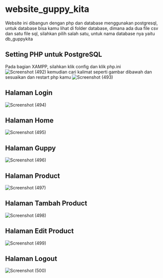 # website_guppy_kita

Website ini dibangun dengan php dan database menggunakan postgresql, untuk database bisa kamu lihat di folder database, dimana ada dua file csv dan satu file sql, silahkan pilih salah satu, untuk nama database nya yaitu db_guppykita

## Setting PHP untuk PostgreSQL
Pada bagian XAMPP, silahkan klik config dan klik php.ini
![Screenshot (492)](https://github.com/huseinibnu/website_guppy_kita/assets/114596566/d5bfed8a-5ec5-420b-af7d-033dad54bd12)
kemudian cari kalimat seperti gambar dibawah dan sesuaikan dan restart php kamu
![Screenshot (493)](https://github.com/huseinibnu/website_guppy_kita/assets/114596566/c46dafea-bcd3-46f2-9217-4e4ceb6a69fd)

## Halaman Login
![Screenshot (494)](https://github.com/huseinibnu/website_guppy_kita/assets/114596566/99ea11aa-663f-48fc-b302-9f635707e6c1)

## Halaman Home
![Screenshot (495)](https://github.com/huseinibnu/website_guppy_kita/assets/114596566/08f33a39-dc47-4bb2-badf-23400c853f97)

## Halaman Guppy
![Screenshot (496)](https://github.com/huseinibnu/website_guppy_kita/assets/114596566/407eebb9-4781-4408-b913-f2edfe365920)

## Halaman Product
![Screenshot (497)](https://github.com/huseinibnu/website_guppy_kita/assets/114596566/775f3b80-96c1-4474-984d-c557c50c1483)

## Halaman Tambah Product
![Screenshot (498)](https://github.com/huseinibnu/website_guppy_kita/assets/114596566/27197245-5b4c-4562-a879-92db512868d4)

## Halaman Edit Product
![Screenshot (499)](https://github.com/huseinibnu/website_guppy_kita/assets/114596566/5e588e68-a890-458d-b7e3-6d80e74b9a79)

## Halaman Logout
![Screenshot (500)](https://github.com/huseinibnu/website_guppy_kita/assets/114596566/7bc8a163-4130-446c-a145-128cbec987be)




